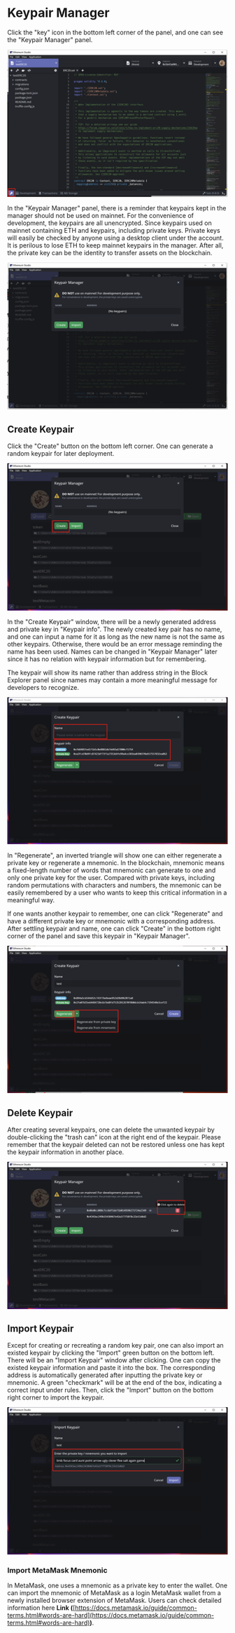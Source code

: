# Keypair Manager

Click the "key" icon in the bottom left corner of the panel, and one can see the "Keypair Manager" panel.

![Km-1](Km-1.png)

In the "Keypair Manager" panel, there is a reminder that keypairs kept in the manager should not be used on mainnet. For the convenience of development, the keypairs are all unencrypted. Since keypairs used on mainnet containing ETH and keypairs, including private keys. Private keys will easily be checked by anyone using a desktop client under the account. It is perilous to lose ETH to keep mainnet keypairs in the manager. After all, the private key can be the identity to transfer assets on the blockchain.

![Km-2](Km-2.png)

## Create Keypair

Click the "Create" button on the bottom left corner. One can generate a random keypair for later deployment.

![Km-3](Km-3.png)

In the "Create Keypair" window, there will be a newly generated address and private key in "Keypair info". The newly created key pair has no name, and one can input a name for it as long as the new name is not the same as other keypairs. Otherwise, there would be an error message reminding the name has been used. Names can be changed in "Keypair Manager" later since it has no relation with keypair information but for remembering.

The keypair will show its name rather than address string in the Block Explorer panel since names may contain a more meaningful message for developers to recognize.

![Km-4](Km-4.png)

In "Regenerate", an inverted triangle will show one can either regenerate a private key or regenerate a mnemonic. In the blockchain, mnemonic means a fixed-length number of words that mnemonic can generate to one and only one private key for the user. Compared with private keys, including random permutations with characters and numbers, the mnemonic can be easily remembered by a user who wants to keep this critical information in a meaningful way.

If one wants another keypair to remember, one can click "Regenerate" and have a different private key or mnemonic with a corresponding address. After settling keypair and name, one can click "Create" in the bottom right corner of the panel and save this keypair in "Keypair Manager".

![Km-5](Km-5.png)

## Delete Keypair

After creating several keypairs, one can delete the unwanted keypair by double-clicking the "trash can" icon at the right end of the keypair. Please remember that the keypair deleted can not be restored unless one has kept the keypair information in another place.

![Km-6](Km-6.png)

## Import Keypair

Except for creating or recreating a random key pair, one can also import an existed keypair by clicking the "Import" green button on the bottom left. There will be an "Import Keypair" window after clicking. One can copy the existed keypair information and paste it into the box. The corresponding address is automatically generated after inputting the private key or mnemonic. A green "checkmark" will be at the end of the box, indicating a correct input under rules. Then, click the "Import" button on the bottom right corner to import the keypair.

![Km-7](Km-7.png)

### Import MetaMask Mnemonic

In MetaMask, one uses a mnemonic as a private key to enter the wallet. One can import the mnemonic of MetaMask as a login MetaMask wallet from a newly installed browser extension of MetaMask. Users can check detailed information here **Link (**[https://docs.metamask.io/guide/common-terms.html#words-are-hard](https://docs.metamask.io/guide/common-terms.html#words-are-hard)**)**.
